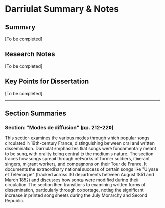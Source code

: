# Darriulat Summary & Notes

<!-- Document: darriulat, la muse du peuple.pdf -->
<!-- Created: 2025-06-08 -->

## Summary
[To be completed]

## Research Notes
[To be completed]

## Key Points for Dissertation
[To be completed]

---

## Section Summaries

### Section: "Modes de diffusion" (pp. 212-220)
<!-- Section on modes of dissemination of popular song -->

This section examines the various modes through which popular songs circulated in 19th-century France, distinguishing between oral and written dissemination. Darriulat emphasizes that songs were fundamentally meant to be sung, with orality being central to the medium's nature. The section traces how songs spread through networks of former soldiers, itinerant singers, migrant workers, and compagnons on their Tour de France. It documents the extraordinary national success of certain songs like "Ulysse et Télémaque" (tracked across 30 departments between August 1851 and March 1852) and discusses how songs were modified during their circulation. The section then transitions to examining written forms of dissemination, particularly through colportage, noting the significant increase in printed song sheets during the July Monarchy and Second Republic.
